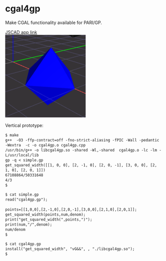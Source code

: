 # cgal4gp
Make CGAL functionality available for PARI/GP.

[JSCAD app link](https://jscad.app/#data:application/gzip;base64,H4sIAMXYkmYAA1XPPWvDMBAG4F2/4rbYIFt206lQKHTp2N14UJWLo2LpVH20ocb/vYpqQiI06F4exHtCwClGF56EmHQ8pY9WkRFv6I20tgk/Qk1yfpwcE4IpsiHCZ1DyAM/g8Stpj9XupSTC0AFnbaddvcEFJiSzhzXjQtrLjNFrDFeiaCavf/FGlSgwdkxWRU0WjNS2ctJLE2pYGICLIeth6Dl0+Y4chgcOzWXc3jlu+pFnu51hf2fvaT+OLFOPMXl7rVQNHe94z/M//5u0R0/mnbSN4ZXsN56rXKSu2cpYXj7N2OLZkS/lltIaVvYH5sr/umEBAAA=)  
![res/simple.gp.png](res/simple.gp.png)

Vertical prototype:
```
$ make
g++  -O3 -ffp-contract=off -fno-strict-aliasing -fPIC -Wall -pedantic -Wextra  -c -o cgal4gp.o cgal4gp.cpp
/usr/bin/g++ -o libcgal4gp.so -shared -Wl,-shared  cgal4gp.o -lc -lm -L/usr/local/lib 
gp -q < simple.gp
get_squared_width([[1, 0, 0], [2, -1, 0], [2, 0, -1], [3, 0, 0], [2, 1, 0], [2, 0, 1]])
67108864/50331648
4/3
$ 
```

```
$ cat simple.gp 
read("cgal4gp.gp");

points=[[1,0,0],[2,-1,0],[2,0,-1],[3,0,0],[2,1,0],[2,0,1]];
get_squared_width(points,num,denom);
print("get_squared_width(",points,")");
print(num,"/",denom);
num/denom
$ 
```

```
$ cat cgal4gp.gp 
install("get_squared_width", "vG&&", , "./libcgal4gp.so");
$ 
```
